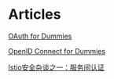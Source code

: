 # Articles

[OAuth for Dummies](https://github.com/acappella2017/articles/issues/1)


[OpenID Connect for Dummies](https://github.com/acappella2017/articles/issues/2)


[Istio安全杂谈之一：服务间认证](https://github.com/acappella2017/articles/issues/3)
